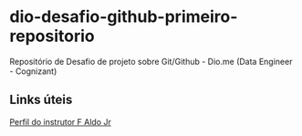 # dio-desafio-github-primeiro-repositorio
Repositório de Desafio de projeto sobre Git/Github - Dio.me (Data Engineer - Cognizant)

## Links úteis
[Perfil do instrutor F Aldo Jr](www.linkedin.com/faldojr)
